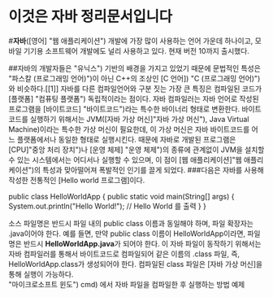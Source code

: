 이것은 자바 정리문서입니다
=====================
#**자바**([영어] "웹 애플리케이션")  개발에 가장 많이 사용하는 언어 가운데 하나이고, 모바일 기기용 소프트웨어 개발에도 널리 사용하고 있다. 현재 버전 10까지 출시했다.

##자바의 개발자들은 "유닉스")  기반의 배경을 가지고 있었기 때문에 문법적인 특성은  "파스칼 (프로그래밍 언어)")이 아닌 C++의 조상인  [C 언어]) "C (프로그래밍 언어)")와 비슷하다.[[1]]  자바를 다른 컴파일언어와 구분 짓는 가장 큰 특징은 컴파일된 코드가  [플랫폼] "컴퓨팅 플랫폼")  독립적이라는 점이다. 자바 컴파일러는 자바 언어로 작성된 프로그램을  [바이트코드] "바이트코드")라는 특수한 바이너리 형태로 변환한다. 바이트코드를 실행하기 위해서는 JVM([자바 가상 머신]"자바 가상 머신"),  Java Virtual Machine)이라는 특수한 가상 머신이 필요한데, 이 가상 머신은 자바 바이트코드를 어느 플랫폼에서나 동일한 형태로 실행시킨다. 때문에 자바로 개발된 프로그램은  [CPU]"중앙 처리 장치")나  [운영 체제] "운영 체제")의 종류에 관계없이 JVM을 설치할 수 있는 시스템에서는 어디서나 실행할 수 있으며, 이 점이  [웹 애플리케이션]"웹 애플리케이션")의 특성과 맞아떨어져 폭발적인 인기를 끌게 되었다.
###다음은 자바를 사용해 작성한 전통적인  [Hello world 프로그램]이다.

public class HelloWorldApp {
  public static void main(String[] args) {
    System.out.println("Hello World!"); // Hello World 를 출력
  }
}

소스 파일명은 반드시 파일 내의 public class 이름과 동일해야 하며, 파일 확장자는 .java이어야 한다. 예를 들면, 만약 public class 이름이 HelloWorldApp이라면, 파일명은 반드시  **HelloWorldApp.java**가 되어야 한다. 이 자바 파일이 동작하기 위해서는 자바 컴파일러를 통해서 바이트코드로 컴파일되어 같은 이름의 .class 파일, 즉, HelloWorldApp.class가 생성되어야 한다. 컴파일된 class 파일은  [자바 가상 머신]을 통해 실행이 가능하다.  
 "마이크로소프트 윈도")  cmd) 에서 자바 파일을 컴파일한 후 실행하는 방법 예제
